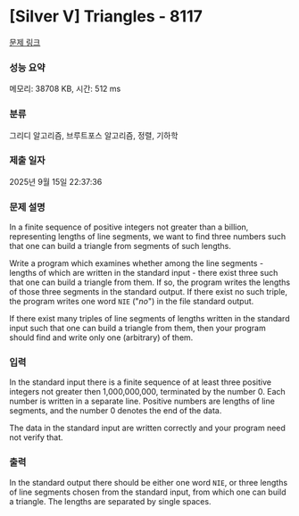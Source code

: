 # [Silver V] Triangles - 8117 

[문제 링크](https://www.acmicpc.net/problem/8117) 

### 성능 요약

메모리: 38708 KB, 시간: 512 ms

### 분류

그리디 알고리즘, 브루트포스 알고리즘, 정렬, 기하학

### 제출 일자

2025년 9월 15일 22:37:36

### 문제 설명

<p>In a finite sequence of positive integers not greater than a billion, representing lengths of line segments, we want to find three numbers such that one can build a triangle from segments of such lengths.</p>

<p>Write a program which examines whether among the line segments - lengths of which are written in the standard input - there exist three such that one can build a triangle from them. If so, the program writes the lengths of those three segments in the standard output. If there exist no such triple, the program writes one word <code>NIE</code> ("<i>no</i>") in the file standard output.</p>

<p>If there exist many triples of line segments of lengths written in the standard input such that one can build a triangle from them, then your program should find and write only one (arbitrary) of them.</p>

### 입력 

 <p>In the standard input there is a finite sequence of at least three positive integers not greater then 1,000,000,000, terminated by the number 0. Each number is written in a separate line. Positive numbers are lengths of line segments, and the number 0 denotes the end of the data.</p>

<p>The data in the standard input are written correctly and your program need not verify that.</p>

### 출력 

 <p>In the standard output there should be either one word <code>NIE</code>, or three lengths of line segments chosen from the standard input, from which one can build a triangle. The lengths are separated by single spaces.</p>

